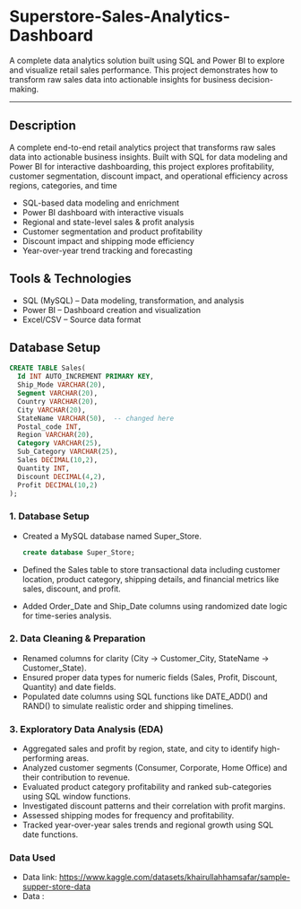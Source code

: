 # Superstore-Sales-Analytics-Dashboard
A complete data analytics solution built using SQL and Power BI to explore and visualize retail sales performance. This project demonstrates how to transform raw sales data into actionable insights for business decision-making. 

---
## Description
A complete end-to-end retail analytics project that transforms raw sales data into actionable business insights. Built with SQL for data modeling and Power BI for interactive dashboarding, this project explores profitability, customer segmentation, discount impact, and operational efficiency across regions, categories, and time
- SQL-based data modeling and enrichment
- Power BI dashboard with interactive visuals
- Regional and state-level sales & profit analysis
- Customer segmentation and product profitability
- Discount impact and shipping mode efficiency
- Year-over-year trend tracking and forecasting
  
## Tools & Technologies
- SQL (MySQL) – Data modeling, transformation, and analysis
- Power BI – Dashboard creation and visualization
- Excel/CSV – Source data format

## Database Setup

```sql
CREATE TABLE Sales(
  Id INT AUTO_INCREMENT PRIMARY KEY,
  Ship_Mode VARCHAR(20),
  Segment VARCHAR(20),
  Country VARCHAR(20),
  City VARCHAR(20),
  StateName VARCHAR(50),  -- changed here
  Postal_code INT,
  Region VARCHAR(20),
  Category VARCHAR(25),
  Sub_Category VARCHAR(25),
  Sales DECIMAL(10,2),
  Quantity INT,
  Discount DECIMAL(4,2),
  Profit DECIMAL(10,2)	
);

```

### 1. Database Setup
- Created a MySQL database named Super_Store.
  ```sql
  create database Super_Store;
  ```
  
- Defined the Sales table to store transactional data including customer location, product category, shipping details, and financial metrics like sales, discount, and profit.
- Added Order_Date and Ship_Date columns using randomized date logic for time-series analysis.

### 2. Data Cleaning & Preparation
- Renamed columns for clarity (City → Customer_City, StateName → Customer_State).
- Ensured proper data types for numeric fields (Sales, Profit, Discount, Quantity) and date fields.
- Populated date columns using SQL functions like DATE_ADD() and RAND() to simulate realistic order and shipping timelines.

### 3. Exploratory Data Analysis (EDA)
- Aggregated sales and profit by region, state, and city to identify high-performing areas.
- Analyzed customer segments (Consumer, Corporate, Home Office) and their contribution to revenue.
- Evaluated product category profitability and ranked sub-categories using SQL window functions.
- Investigated discount patterns and their correlation with profit margins.
- Assessed shipping modes for frequency and profitability.
- Tracked year-over-year sales trends and regional growth using SQL date functions.

### Data Used
- Data link: https://www.kaggle.com/datasets/khairullahhamsafar/sample-supper-store-data
- Data : 


